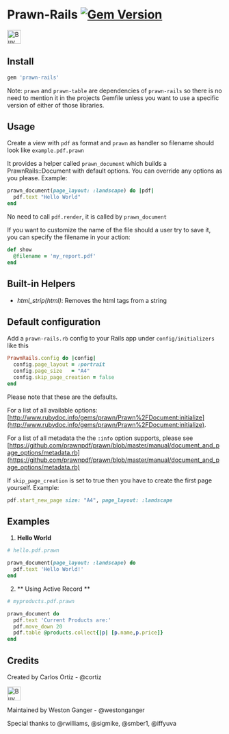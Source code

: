 # Prawn-Rails [![Gem Version](https://badge.fury.io/rb/prawn-rails.svg)](http://badge.fury.io/rb/prawn-rails)
<a href='http://ko-fi.com/A552JBK' target='_blank'><img height='32' style='border:0px;height:32px;' src='https://az743702.vo.msecnd.net/cdn/kofi1.png?v=a' border='0' alt='Buy Me a Coffee' /></a> 

## Install
```ruby
gem 'prawn-rails'
```

Note: `prawn` and `prawn-table` are dependencies of `prawn-rails` so there is no need to mention it in the projects Gemfile unless you want to use a specific version of either of those libraries.

## Usage
Create a view with `pdf` as format and `prawn` as handler so filename should look like `example.pdf.prawn`

It provides a helper called `prawn_document` which builds a PrawnRails::Document with default options. You can override any options as you please. Example:

```ruby
prawn_document(page_layout: :landscape) do |pdf|
  pdf.text "Hello World"
end
```

No need to call `pdf.render`, it is called by `prawn_document`

If you want to customize the name of the file should a user try to save it, you can specify the filename in your action:

```ruby
def show
  @filename = 'my_report.pdf'
end
```

## Built-in Helpers
* *html_strip(html)*:
Removes the html tags from a string

## Default configuration

Add a `prawn-rails.rb` config to your Rails app under `config/initializers` like this

```ruby
PrawnRails.config do |config|
  config.page_layout = :portrait
  config.page_size   = "A4"
  config.skip_page_creation = false
end
```

Please note that these are the defaults. 

For a list of all available options: [http://www.rubydoc.info/gems/prawn/Prawn%2FDocument:initialize](http://www.rubydoc.info/gems/prawn/Prawn%2FDocument:initialize). 

For a list of all metadata the the `:info` option supports, please see [https://github.com/prawnpdf/prawn/blob/master/manual/document_and_page_options/metadata.rb](https://github.com/prawnpdf/prawn/blob/master/manual/document_and_page_options/metadata.rb) 

If `skip_page_creation` is set to true then you have to create the first page yourself. Example:

```ruby
pdf.start_new_page size: "A4", page_layout: :landscape
```

## Examples

1. **Hello World**

```ruby	
# hello.pdf.prawn

prawn_document(page_layout: :landscape) do
  pdf.text 'Hello World!'
end
```

2. ** Using Active Record **

```ruby
# myproducts.pdf.prawn

prawn_document do
  pdf.text 'Current Products are:'
  pdf.move_down 20
  pdf.table @products.collect{|p| [p.name,p.price]}
end
```

## Credits

Created by Carlos Ortiz - @cortiz 

<a href='http://ko-fi.com/A552JBK' target='_blank'><img height='32' style='border:0px;height:32px;' src='https://az743702.vo.msecnd.net/cdn/kofi1.png?v=a' border='0' alt='Buy Me a Coffee' /></a> 

Maintained by Weston Ganger - @westonganger

Special thanks to @rwilliams, @sigmike, @smber1, @iffyuva
